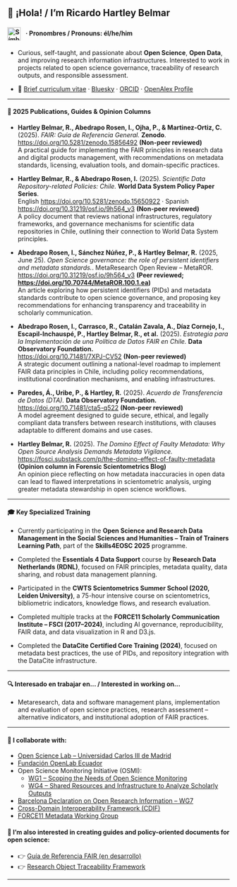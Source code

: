 ## 👋 ¡Hola! / I’m Ricardo Hartley Belmar 
#### <h4><img src="https://upload.wikimedia.org/wikipedia/commons/9/91/Neurodiversity_Symbol.svg" alt="Símbolo de neurodiversidad" width="30" style="vertical-align: middle; margin-right: 8px;" /> · Pronombres / Pronouns: él/he/him</h4>

- Curious, self-taught, and passionate about **Open Science**, **Open Data**, and improving research information infrastructures. Interested to work in projects related to open science governance, traceability of research outputs, and responsible assessment.

- 📄 [Brief curriculum vitae](https://docs.google.com/document/d/1S3UwXP_em17aMeoEodq1xexQ-PgyJBeP9n3v2gxIx3g/edit?usp=sharing) · [Bluesky](https://bsky.app/profile/ricardohartley.bsky.social) · [ORCID](https://orcid.org/0000-0002-2544-587X) · [OpenAlex Profile](https://openalex.org/A5077204313)

---

#### 📝 2025 Publications, Guides & Opinion Columns

- **Hartley Belmar, R., Abedrapo Rosen, I., Ojha, P., & Martinez-Ortiz, C.** (2025). *FAIR: Guía de Referencia General.* **Zenodo**.  
  https://doi.org/10.5281/zenodo.15856492 **(Non-peer reviewed)**  
  A practical guide for implementing the FAIR principles in research data and digital products management, with recommendations on metadata standards, licensing, evaluation tools, and domain-specific practices.

- **Hartley Belmar, R., & Abedrapo Rosen, I.** (2025). *Scientific Data Repository-related Policies: Chile.* **World Data System Policy Paper Series**.  
  English https://doi.org/10.5281/zenodo.15650922 · Spanish https://doi.org/10.31219/osf.io/9h564_v3 **(Non-peer reviewed)**  
  A policy document that reviews national infrastructures, regulatory frameworks, and governance mechanisms for scientific data repositories in Chile, outlining their connection to World Data System principles.

- **Abedrapo Rosen, I., Sánchez Núñez, P., & Hartley Belmar, R.** (2025, June 25). *Open Science governance: the role of persistent identifiers and metadata standards.*. MetaResearch Open Review – MetaROR. https://doi.org/10.31219/osf.io/9h564_v3 **(Peer reviewed; https://doi.org/10.70744/MetaROR.100.1.ea)**  
  An article exploring how persistent identifiers (PIDs) and metadata standards contribute to open science governance, and proposing key recommendations for enhancing transparency and traceability in scholarly communication.

- **Abedrapo Rosen, I., Carrasco, R., Catalán Zavala, A., Díaz Cornejo, I., Escapil-Inchauspé, P., Hartley Belmar, R., et al.** (2025). *Estrategia para la Implementación de una Política de Datos FAIR en Chile.* **Data Observatory Foundation.**  
  https://doi.org/10.71481/7XPJ-CV52 **(Non-peer reviewed)**  
  A strategic document outlining a national-level roadmap to implement FAIR data principles in Chile, including policy recommendations, institutional coordination mechanisms, and enabling infrastructures.

- **Paredes, Á., Uribe, P., & Hartley, R.** (2025). *Acuerdo de Transferencia de Datos (DTA).* **Data Observatory Foundation.**  
  https://doi.org/10.71481/cta5-q522 **(Non-peer reviewed)**  
  A model agreement designed to guide secure, ethical, and legally compliant data transfers between research institutions, with clauses adaptable to different domains and use cases.

- **Hartley Belmar, R.** (2025). *The Domino Effect of Faulty Metadata: Why Open Source Analysis Demands Metadata Vigilance.*   
  https://fosci.substack.com/p/the-domino-effect-of-faulty-metadata **(Opinion column in Forensic Scientometrics Blog)**   
  An opinion piece reflecting on how metadata inaccuracies in open data can lead to flawed interpretations in scientometric analysis, urging greater metadata stewardship in open science workflows.

---

#### 🎓 Key Specialized Training

- Currently participating in the **Open Science and Research Data Management in the Social Sciences and Humanities – Train of Trainers Learning Path**, part of the **Skills4EOSC 2025** programme.

- Completed the **Essentials 4 Data Support** course by **Research Data Netherlands (RDNL)**, focused on FAIR principles, metadata quality, data sharing, and robust data management planning.  

- Participated in the **CWTS Scientometrics Summer School (2020, Leiden University)**, a 75-hour intensive course on scientometrics, bibliometric indicators, knowledge flows, and research evaluation.

- Completed multiple tracks at the **FORCE11 Scholarly Communication Institute – FSCI (2017–2024)**, including AI governance, reproducibility, FAIR data, and data visualization in R and D3.js.

- Completed the **DataCite Certified Core Training (2024)**, focused on metadata best practices, the use of PIDs, and repository integration with the DataCite infrastructure.

---

#### 🔍 Interesado en trabajar en... / Interested in working on...

- Metaresearch, data and software management plans, implementation and evaluation of open science practices, research assessment – alternative indicators, and institutional adoption of FAIR practices.

---

#### 🔭 I collaborate with:  

  - [Open Science Lab – Universidad Carlos III de Madrid](https://opensciencelab.uc3m.es)  
  - [Fundación OpenLab Ecuador](https://openlab.ec)  
  - Open Science Monitoring Initiative (OSMI):  
    - [WG1 – Scoping the Needs of Open Science Monitoring](https://open-science-monitoring.org/working-groups/wg1-scoping-the-needs-of-open-science-monitoring/)  
    - [WG4 – Shared Resources and Infrastructure to Analyze Scholarly Outputs](https://open-science-monitoring.org/working-groups/wg4-shared-resources-and-infrastructure-to-analyze-scholarly-outputs/)  
  - [Barcelona Declaration on Open Research Information – WG7](https://barcelona-declaration.org)
  - [Cross-Domain Interoperability Framework (CDIF)](https://worldfair-project.eu/cdif/)  
  - [FORCE11 Metadata Working Group](https://force11.org)

#### 🧾 I’m also interested in creating guides and policy-oriented documents for open science:

- 👉 [Guía de Referencia FAIR (en desarrollo)](https://github.com/ricnadamas/docs/blob/main/FAIR/GuiaReferencia.md)  
- 👉 [Research Object Traceability Framework](https://github.com/ricnadamas/docs/blob/main/OpenScience/traceabilityda.md)

---
